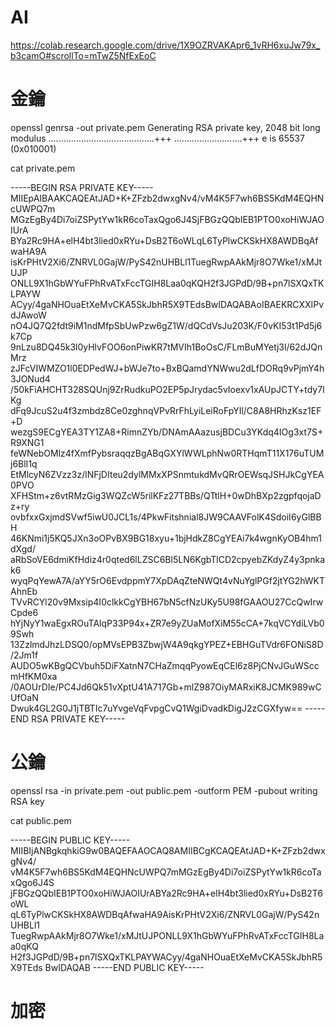# AI

https://colab.research.google.com/drive/1X9OZRVAKApr6_1vRH6xuJw79x_b3camO#scrollTo=mTwZ5NfExEoC

# 金鑰

openssl genrsa -out private.pem
Generating RSA private key, 2048 bit long modulus
..........................................+++
...........................+++
e is 65537 (0x010001)


 cat private.pem 


-----BEGIN RSA PRIVATE KEY-----
MIIEpAIBAAKCAQEAtJAD+K+ZFzb2dwxgNv4/vM4K5F7wh6BS5KdM4EQHNcUWPQ7m
MGzEgBy4Di7oiZSPytYw1kR6coTaxQgo6J4SjFBGzQQbIEB1PTO0xoHiWJAOIUrA
BYa2Rc9HA+elH4bt3lied0xRYu+DsB2T6oWLqL6TyPlwCKSkHX8AWDBqAfwaHA9A
isKrPHtV2Xi6/ZNRVL0GajW/PyS42nUHBLl1TuegRwpAAkMjr8O7Wke1/xMJtUJP
ONLL9X1hGbWYuFPhRvATxFccTGIH8Laa0qKQH2f3JGPdD/9B+pn7lSXQxTKLPAYW
ACyy/4gaNHOuaEtXeMvCKA5SkJbhR5X9TEdsBwIDAQABAoIBAEKRCXXIPvdJAwoW
nO4JQ7Q2fdt9iM1ndMfpSbUwPzw6gZ1W/dQCdVsJu203K/F0vKI53t1Pd5j6k7Cp
9nLzu8DQ45k3l0yHlvFOO6onPiwKR7tMVIh1BoOsC/FLmBuMYetj3l/62dJQnMrz
zJFcVIWMZO1l0EDPedWJ+bWJe7to+BxBQamdYNWwu2dLfDORq9vPjmY4h3JONud4
/50kFiAHCHT328SQUnj9ZrRudkuPO2EP5pJrydac5vIoexv1xAUpJCTY+tdy7IKg
dFq9JcuS2u4f3zmbdz8Ce0zghnqVPvRrFhLyiLeiRoFpYIl/C8A8HRhzKsz1EF+D
wezgS9ECgYEA3TY1ZA8+RimnZYb/DNAmAAazusjBDCu3YKdq4IOg3xt7S+R9XNG1
feWNebOMlz4fXmfPybsraqqzBgABqGXYlWWLphNw0RTHqmT11X176uTUMj6BlI1q
EtMlcyN6ZVzz3z/lNFjDIteu2dylMMxXPSnmtukdMvQRrOEWsqJSHJkCgYEA0PVO
XFHStm+z6vtRMzGig3WQZcW5rilKFz27TBBs/QTtlH+0wDhBXp2zgpfqojaDz+ry
ovbfxxGxjmdSVwf5iwU0JCL1s/4PkwFitshnial8JW9CAAVFolK4SdoiI6yGlBBH
46KNmi1j5KQ5JXn3oOPvBX9BG18xyu+1bjHdkZ8CgYEAi7k4wgnKyOB4hm1dXgd/
aRbSoVE6dmiKfHdiz4r0qted6lLZSC6Bl5LN6KgbTlCD2cpyebZKdyZ4y3pnkak6
wyqPqYewA7A/aYY5rO6EvdppmY7XpDAqZteNWQt4vNuYglPGf2jtYG2hWKTAhnEb
TVvRCYl20v9Mxsip4I0clkkCgYBH67bN5cfNzUKy5U98fGAAOU27CcQwIrwCpde6
hYjNyY1waEgxROuTAlqP33P94x+ZR7e9yZUaMofXiM55cCA+7kqVCYdiLVb09Swh
13ZzlmdJhzLDSQ0/opMVsEPB3ZbwjW4A9qkgYPEZ+EBHGuTVdr6FONiS8D/2Jm1f
AUDO5wKBgQCVbuh5DiFXatnN7CHaZmqqPyowEqCEl6z8PjCNvJGuWSccmHfKM0xa
/0AOUrDIe/PC4Jd6Qk51vXptU41A717Gb+mlZ987OiyMARxiK8JCMK989wCUfOaN
Dwuk4GL2G0J1jTBTIc7uYvgeVqFvpgCvQ1WgiDvadkDigJ2zCGXfyw==
-----END RSA PRIVATE KEY-----




# 公鑰

openssl rsa -in private.pem -out public.pem -outform PEM -pubout
writing RSA key

cat public.pem


-----BEGIN PUBLIC KEY-----
MIIBIjANBgkqhkiG9w0BAQEFAAOCAQ8AMIIBCgKCAQEAtJAD+K+ZFzb2dwxgNv4/
vM4K5F7wh6BS5KdM4EQHNcUWPQ7mMGzEgBy4Di7oiZSPytYw1kR6coTaxQgo6J4S
jFBGzQQbIEB1PTO0xoHiWJAOIUrABYa2Rc9HA+elH4bt3lied0xRYu+DsB2T6oWL
qL6TyPlwCKSkHX8AWDBqAfwaHA9AisKrPHtV2Xi6/ZNRVL0GajW/PyS42nUHBLl1
TuegRwpAAkMjr8O7Wke1/xMJtUJPONLL9X1hGbWYuFPhRvATxFccTGIH8Laa0qKQ
H2f3JGPdD/9B+pn7lSXQxTKLPAYWACyy/4gaNHOuaEtXeMvCKA5SkJbhR5X9TEds
BwIDAQAB
-----END PUBLIC KEY-----


# 加密
